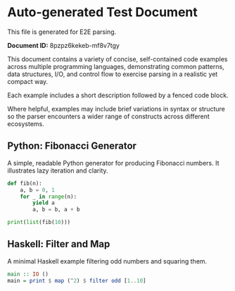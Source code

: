 # Auto-generated Test Document

This file is generated for E2E parsing.

**Document ID:** 8pzpz6kekeb-mf8v7tgy

This document contains a variety of concise, self-contained code examples across multiple programming languages, demonstrating common patterns, data structures, I/O, and control flow to exercise parsing in a realistic yet compact way.

Each example includes a short description followed by a fenced code block.

Where helpful, examples may include brief variations in syntax or structure so the parser encounters a wider range of constructs across different ecosystems.

## Python: Fibonacci Generator

A simple, readable Python generator for producing Fibonacci numbers. It illustrates lazy iteration and clarity.

```python
def fib(n):
    a, b = 0, 1
    for _ in range(n):
        yield a
        a, b = b, a + b

print(list(fib(10)))
```


## Haskell: Filter and Map

A minimal Haskell example filtering odd numbers and squaring them.

```haskell
main :: IO ()
main = print $ map (^2) $ filter odd [1..10]
```


